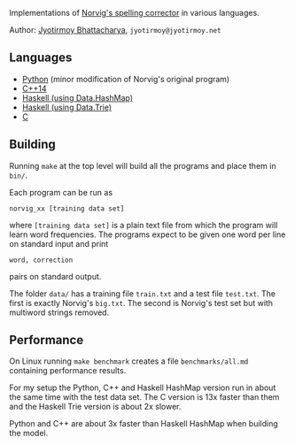 Implementations of [Norvig's spelling corrector](http://norvig.com/spell-correct.html) in various languages.

Author: [Jyotirmoy Bhattacharya](http://www.jyotirmoy.net), `jyotirmoy@jyotirmoy.net`

## Languages
* [Python](https://github.com/jmoy/norvig-spell/blob/master/python2/norvig.py) (minor modification of Norvig's original program)
* [C++14](https://github.com/jmoy/norvig-spell/blob/master/cxx1y/norvig.cc)
* [Haskell (using Data.HashMap)](https://github.com/jmoy/norvig-spell/blob/master/haskell/norvig.hs)
* [Haskell (using Data.Trie)](https://github.com/jmoy/norvig-spell/blob/master/haskell-trie/norvig.hs)
* [C](https://github.com/jmoy/norvig-spell/tree/master/c)

## Building
Running `make` at the top level will build all the programs and place them in `bin/`.

Each program can be run as

    norvig_xx [training data set]

where `[training data set]` is a plain text file from which the program will learn word frequencies. The programs expect to be given one word per line on standard input and print

    word, correction

pairs on standard output.

The folder `data/` has a training file `train.txt` and a test file `test.txt`. The first is exactly Norvig's `big.txt`. The second is Norvig's test set but with multiword strings removed.

## Performance

On Linux running `make benchmark` creates a file `benchmarks/all.md` containing performance results.

For my setup the Python, C++ and Haskell HashMap version run in about the same time with the test data set. The C version is 13x faster than them and the Haskell Trie version is about 2x slower.

Python and C++ are about 3x faster than Haskell HashMap when building the model.
